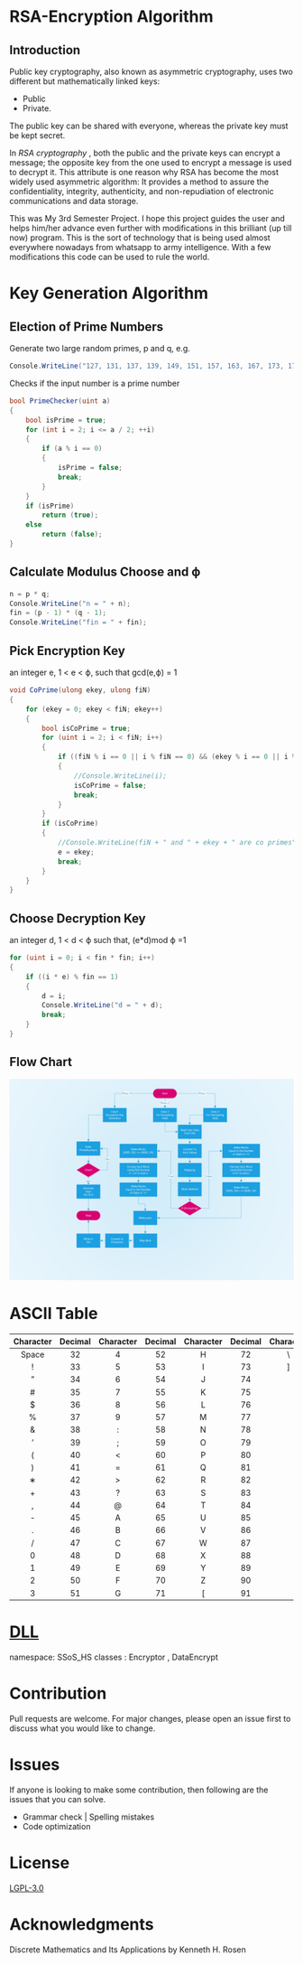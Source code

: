 # RSA-Encryption Algorithm

## Introduction

Public key cryptography, also known as asymmetric cryptography, uses two different but mathematically linked keys:

- Public
- Private.

The public key can be shared with everyone, whereas the private key must be kept secret.

In _RSA cryptography_ , both the public and the private keys can encrypt a message; the opposite key from the one used to encrypt a message is used to decrypt it. This attribute is one reason why RSA has become the most widely used asymmetric algorithm: It provides a method to assure the confidentiality, integrity, authenticity, and non-repudiation of electronic communications and data storage.

This was My 3rd Semester Project. I hope this project guides the user and helps him/her advance even further with modifications in this brilliant (up till now) program. This is the sort of technology that is being used almost everywhere nowadays from whatsapp to army intelligence. With a few modifications this code can be used to rule the world.

# Key Generation Algorithm

## Election of Prime Numbers

Generate two large random primes, p and q,
e.g.

```cs
Console.WriteLine("127, 131, 137, 139, 149, 151, 157, 163, 167, 173, 179, 181, 191, 193, 197, 199, etc... \n 1009 1013 1019 1021 1031 1033 1039 1049 1051 1061 1063 1069 1087 1091 1093 1097 1103 1109 1117 1123 1129 \n 9803 9811 9817 9829 9833 9839 9851 9857 9859 9871 9883 9887 9901 9907 9923 9931 9941 9949 ");
```

Checks if the input number is a prime number

```cs
bool PrimeChecker(uint a)
{
    bool isPrime = true;
    for (int i = 2; i <= a / 2; ++i)
    {
        if (a % i == 0)
        {
            isPrime = false;
            break;
        }
    }
    if (isPrime)
        return (true);
    else
        return (false);
}
```

## Calculate Modulus Choose and ϕ

```cs
n = p * q;
Console.WriteLine("n = " + n);
fin = (p - 1) * (q - 1);
Console.WriteLine("fin = " + fin);
```

## Pick Encryption Key

an integer e, 1 < e < ϕ, such that gcd(e,ϕ) = 1

```cs
void CoPrime(ulong ekey, ulong fiN)
{
    for (ekey = 0; ekey < fiN; ekey++)
    {
        bool isCoPrime = true;
        for (uint i = 2; i < fiN; i++)
        {
            if ((fiN % i == 0 || i % fiN == 0) && (ekey % i == 0 || i % ekey == 0) && ekey != i)
            {
                //Console.WriteLine(i);
                isCoPrime = false;
                break;
            }
        }
        if (isCoPrime)
        {
            //Console.WriteLine(fiN + " and " + ekey + " are co primes");
            e = ekey;
            break;
        }
    }
}
```

## Choose Decryption Key

an integer d, 1 < d < ϕ such that, (e\*d)mod ϕ =1

```cs
for (uint i = 0; i < fin * fin; i++)
{
    if ((i * e) % fin == 1)
    {
        d = i;
        Console.WriteLine("d = " + d);
        break;
    }
}
```

## Flow Chart

<img src="READMEdocs/DMFlowChart.jpg">

# ASCII Table

| Character | Decimal | Character | Decimal | Character | Decimal | Character | Decimal |
| :-------: | :-----: | :-------: | :-----: | :-------: | :-----: | :-------: | :-----: |
|   Space   |   32    |     4     |   52    |     H     |   72    |    \      |   92    |
|     !     |   33    |     5     |   53    |     I     |   73    |     ]     |   93    |
|     ”     |   34    |     6     |   54    |     J     |   74    |
|     #     |   35    |     7     |   55    |     K     |   75    |
|    \$     |   36    |     8     |   56    |     L     |   76    |
|     %     |   37    |     9     |   57    |     M     |   77    |
|     &     |   38    |     :     |   58    |     N     |   78    |
|     ’     |   39    |     ;     |   59    |     O     |   79    |
|     (     |   40    |     <     |   60    |     P     |   80    |
|     )     |   41    |     =     |   61    |     Q     |   81    |
|     ∗     |   42    |     >     |   62    |     R     |   82    |
|     +     |   43    |     ?     |   63    |     S     |   83    |
|     ,     |   44    |     @     |   64    |     T     |   84    |
|     -     |   45    |     A     |   65    |     U     |   85    |
|     .     |   46    |     B     |   66    |     V     |   86    |
|     /     |   47    |     C     |   67    |     W     |   87    |
|     0     |   48    |     D     |   68    |     X     |   88    |
|     1     |   49    |     E     |   69    |     Y     |   89    |
|     2     |   50    |     F     |   70    |     Z     |   90    |
|     3     |   51    |     G     |   71    |     [     |   91    |

# [DLL](READMEdocs/SSoS_HS.dll)

namespace: SSoS_HS
classes : Encryptor , DataEncrypt

# Contribution

Pull requests are welcome. For major changes, please open an issue first to discuss what you would like to change.

# Issues

If anyone is looking to make some contribution, then following are the issues that you can solve.

- Grammar check | Spelling mistakes
- Code optimization

# License

[LGPL-3.0](/LICENSE)

# Acknowledgments

Discrete Mathematics and Its Applications by Kenneth H. Rosen
